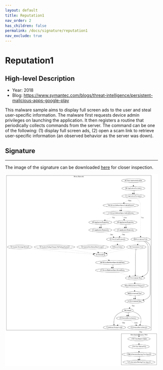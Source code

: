 ```yaml
---
layout: default
title: Reputation1
nav_order: 2
has_children: false
permalink: /docs/signature/reputation1
nav_exclude: true
---
```


# Reputation1

## High-level Description

* Year: 2018
* Blog: https://www.symantec.com/blogs/threat-intelligence/persistent-malicious-apps-google-play

This malware sample aims to display full screen ads to the user and steal user-specific information. The malware first requests device admin privileges on launching the application. It then registers a routine that periodically collects commands from the server. The command can be one of the following: (1) display full screen ads, (2) open a scam link to retrieve user-specific information (an observed behavior as the server was down).

## Signature
---

The image of the signature can be downloaded [here](../../img/signatures/Reputation1.png) for closer inspection.

![](../../img/signatures/Reputation1.png)
